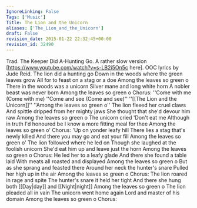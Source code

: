 ```yaml
---
IgnoreLinking: False
Tags: ['Music']
Title: The Lion and the Unicorn
aliases: ['The_Lion_and_the_Unicorn']
draft: False
revision_date: 2015-01-22 22:32:45+00:00
revision_id: 32490
---
```


Trad. The Keeper Did A-Hunting Go. A rather slow version [https://www.youtube.com/watch?v=s-LB2i5On5c here].
OOC lyrics by Jude Reid.
The lion did a hunting go
Down in the woods where the green leaves grow
All for to feast on a stag or a doe
Among the leaves so green o
There in the woods was a unicorn
Silver mane and long white horn
A nobler beast was never born
Among the leaves so green o
Chorus:
''Come with me (Come with me)
''Come and see (Come and see)''
''[[The Lion and the Unicorn]]''
''Among the leaves so green o''
The lion flexed her cruel claws
And spittle dripped from her mighty jaws
She thought that she'd devour him raw
Among the leaves so green o
The unicorn cried 'Don't eat me
Although in truth I'd honoured be
I know a more fitting meal for thee
Among the leaves so green o'
Chorus:
'Up on yonder leafy hill
There lies a stag that's newly killed
And there you may go and eat your fill
Among the leaves so green o'
The lion followed where he led on
Though she laughed at the foolish unicorn
She'd eat him up and leave just the horn
Among the leaves so green o
Chorus:
He led her to a leafy glade
And there she found a table laid
With meats all roasted and displayed
Among the leaves so green o
But as she sprang and feasted there
Around her neck the hunter's snare
Pulled her high up in the air
Among the leaves so green o
Chorus:
The lion roared in rage and spite
The hunter's snare it held her tight
And there she hung both [[Day|day]] and [[Night|night]]
Among the leaves so green o
The lion pleaded all in vain
The unicorn went home again
Lord and master of his domain
Among the leaves so green o
Chorus: